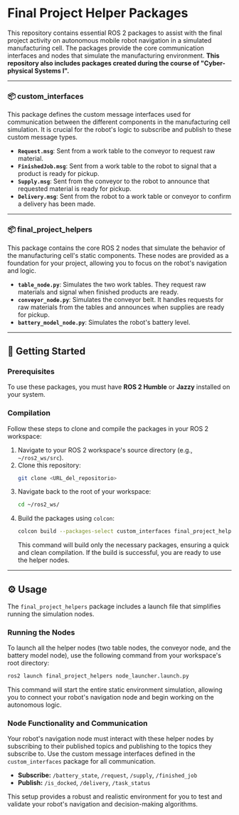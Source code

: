 # Final Project Helper Packages

This repository contains essential ROS 2 packages to assist with the final project activity on autonomous mobile robot navigation in a simulated manufacturing cell. The packages provide the core communication interfaces and nodes that simulate the manufacturing environment. **This repository also includes packages created during the course of "Cyber-physical Systems I".**

-----

### 📦 custom\_interfaces

This package defines the custom message interfaces used for communication between the different components in the manufacturing cell simulation. It is crucial for the robot's logic to subscribe and publish to these custom message types.

  * **`Request.msg`**: Sent from a work table to the conveyor to request raw material.
  * **`FinishedJob.msg`**: Sent from a work table to the robot to signal that a product is ready for pickup.
  * **`Supply.msg`**: Sent from the conveyor to the robot to announce that requested material is ready for pickup.
  * **`Delivery.msg`**: Sent from the robot to a work table or conveyor to confirm a delivery has been made.

-----

### 📦 final\_project\_helpers

This package contains the core ROS 2 nodes that simulate the behavior of the manufacturing cell's static components. These nodes are provided as a foundation for your project, allowing you to focus on the robot's navigation and logic.

  * **`table_node.py`**: Simulates the two work tables. They request raw materials and signal when finished products are ready.
  * **`conveyor_node.py`**: Simulates the conveyor belt. It handles requests for raw materials from the tables and announces when supplies are ready for pickup.
  * **`battery_model_node.py`**: Simulates the robot's battery level.

-----

## 🚀 Getting Started

### Prerequisites

To use these packages, you must have **ROS 2 Humble** or **Jazzy** installed on your system.

### Compilation

Follow these steps to clone and compile the packages in your ROS 2 workspace:

1.  Navigate to your ROS 2 workspace's source directory (e.g., `~/ros2_ws/src`).
2.  Clone this repository:
    ```bash
    git clone <URL_del_repositorio>
    ```
3.  Navigate back to the root of your workspace:
    ```bash
    cd ~/ros2_ws/
    ```
4.  Build the packages using `colcon`:
    ```bash
    colcon build --packages-select custom_interfaces final_project_helpers
    ```
    This command will build only the necessary packages, ensuring a quick and clean compilation. If the build is successful, you are ready to use the helper nodes.

-----

## ⚙️ Usage

The `final_project_helpers` package includes a launch file that simplifies running the simulation nodes.

### Running the Nodes

To launch all the helper nodes (two table nodes, the conveyor node, and the battery model node), use the following command from your workspace's root directory:

```bash
ros2 launch final_project_helpers node_launcher.launch.py
```

This command will start the entire static environment simulation, allowing you to connect your robot's navigation node and begin working on the autonomous logic.

### Node Functionality and Communication

Your robot's navigation node must interact with these helper nodes by subscribing to their published topics and publishing to the topics they subscribe to. Use the custom message interfaces defined in the `custom_interfaces` package for all communication.

  * **Subscribe:** `/battery_state`, `/request`, `/supply`, `/finished_job`
  * **Publish:** `/is_docked`, `/delivery`, `/task_status`

This setup provides a robust and realistic environment for you to test and validate your robot's navigation and decision-making algorithms.